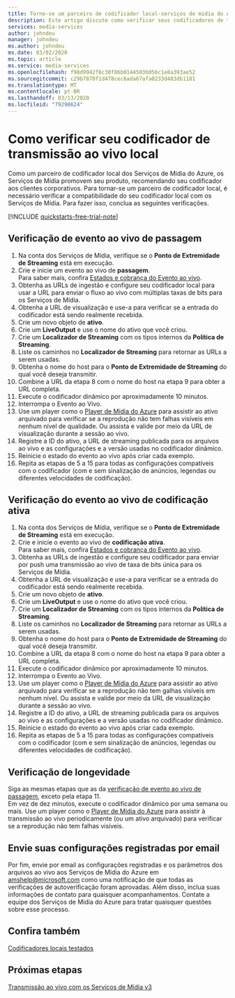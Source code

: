 ```yaml
---
title: Torne-se um parceiro de codificador local-serviços de mídia do Azure
description: Este artigo discute como verificar seus codificadores de transmissão ao vivo local.
services: media-services
author: johndeu
manager: johndeu
ms.author: johndeu
ms.date: 03/02/2020
ms.topic: article
ms.service: media-services
ms.openlocfilehash: f98d9942f8c30f06b0144503b056c1e8a393ae52
ms.sourcegitcommit: c29b7870f1d478cec6ada67afa0233d483db1181
ms.translationtype: MT
ms.contentlocale: pt-BR
ms.lasthandoff: 03/13/2020
ms.locfileid: "79298624"
---
```

# <a name="how-to-verify-your-on-premises-live-streaming-encoder"></a>Como verificar seu codificador de transmissão ao vivo local

Como um parceiro de codificador local dos Serviços de Mídia do Azure, os Serviços de Mídia promovem seu produto, recomendando seu codificador aos clientes corporativos. Para tornar-se um parceiro de codificador local, é necessário verificar a compatibilidade do seu codificador local com os Serviços de Mídia. Para fazer isso, conclua as seguintes verificações.

[!INCLUDE [quickstarts-free-trial-note](../../../includes/quickstarts-free-trial-note.md)]

## <a name="pass-through-live-event-verification"></a>Verificação de evento ao vivo de passagem

1. Na conta dos Serviços de Mídia, verifique se o **Ponto de Extremidade de Streaming** está em execução. 
2. Crie e inicie um evento ao vivo de **passagem**. <br/> Para saber mais, confira [Estados e cobrança do Evento ao vivo](live-event-states-billing.md).
3. Obtenha as URLs de ingestão e configure seu codificador local para usar a URL para enviar o fluxo ao vivo com múltiplas taxas de bits para os Serviços de Mídia.
4. Obtenha a URL de visualização e use-a para verificar se a entrada do codificador está sendo realmente recebida.
5. Crie um novo objeto de **ativo**.
6. Crie um **LiveOutput** e use o nome do ativo que você criou.
7. Crie um **Localizador de Streaming** com os tipos internos da **Política de Streaming**.
8. Liste os caminhos no **Localizador de Streaming** para retornar as URLs a serem usadas.
9. Obtenha o nome do host para o **Ponto de Extremidade de Streaming** do qual você deseja transmitir.
10. Combine a URL da etapa 8 com o nome do host na etapa 9 para obter a URL completa.
11. Execute o codificador dinâmico por aproximadamente 10 minutos.
12. Interrompa o Evento ao Vivo. 
13. Use um player como o [Player de Mídia do Azure](https://aka.ms/azuremediaplayer) para assistir ao ativo arquivado para verificar se a reprodução não tem falhas visíveis em nenhum nível de qualidade. Ou assista e valide por meio da URL de visualização durante a sessão ao vivo.
14. Registre a ID do ativo, a URL de streaming publicada para os arquivos ao vivo e as configurações e a versão usadas no codificador dinâmico.
15. Reinicie o estado do evento ao vivo após criar cada exemplo.
16. Repita as etapas de 5 a 15 para todas as configurações compatíveis com o codificador (com e sem sinalização de anúncios, legendas ou diferentes velocidades de codificação).

## <a name="live-encoding-live-event-verification"></a>Verificação do evento ao vivo de codificação ativa

1. Na conta dos Serviços de Mídia, verifique se o **Ponto de Extremidade de Streaming** está em execução. 
2. Crie e inicie o evento ao vivo de **codificação ativa**. <br/> Para saber mais, confira [Estados e cobrança do Evento ao vivo](live-event-states-billing.md).
3. Obtenha as URLs de ingestão e configure seu codificador para enviar por push uma transmissão ao vivo de taxa de bits única para os Serviços de Mídia.
4. Obtenha a URL de visualização e use-a para verificar se a entrada do codificador está sendo realmente recebida.
5. Crie um novo objeto de **ativo**.
6. Crie um **LiveOutput** e use o nome do ativo que você criou.
7. Crie um **Localizador de Streaming** com os tipos internos da **Política de Streaming**.
8. Liste os caminhos no **Localizador de Streaming** para retornar as URLs a serem usadas.
9. Obtenha o nome do host para o **Ponto de Extremidade de Streaming** do qual você deseja transmitir.
10. Combine a URL da etapa 8 com o nome do host na etapa 9 para obter a URL completa.
11. Execute o codificador dinâmico por aproximadamente 10 minutos.
12. Interrompa o Evento ao Vivo.
13. Use um player como o [Player de Mídia do Azure](https://aka.ms/azuremediaplayer) para assistir ao ativo arquivado para verificar se a reprodução não tem galhas visíveis em nenhum nível. Ou assista e valide por meio da URL de visualização durante a sessão ao vivo.
14. Registre a ID do ativo, a URL de streaming publicada para os arquivos ao vivo e as configurações e a versão usadas no codificador dinâmico.
15. Reinicie o estado do evento ao vivo após criar cada exemplo.
16. Repita as etapas de 5 a 15 para todas as configurações compatíveis com o codificador (com e sem sinalização de anúncios, legendas ou diferentes velocidades de codificação).

## <a name="longevity-verification"></a>Verificação de longevidade

Siga as mesmas etapas que as da [verificação de evento ao vivo de passagem](#pass-through-live-event-verification), exceto pela etapa 11. <br/>Em vez de dez minutos, execute o codificador dinâmico por uma semana ou mais. Use um player como o [Player de Mídia do Azure](https://aka.ms/azuremediaplayer) para assistir à transmissão ao vivo periodicamente (ou um ativo arquivado) para verificar se a reprodução não tem falhas visíveis.

## <a name="email-your-recorded-settings"></a>Envie suas configurações registradas por email

Por fim, envie por email as configurações registradas e os parâmetros dos arquivos ao vivo aos Serviços de Mídia do Azure em amshelp@microsoft.com como uma notificação de que todas as verificações de autoverificação foram aprovadas. Além disso, inclua suas informações de contato para quaisquer acompanhamentos. Contate a equipe dos Serviços de Mídia do Azure para tratar quaisquer questões sobre esse processo.

## <a name="see-also"></a>Confira também

[Codificadores locais testados](recommended-on-premises-live-encoders.md)

## <a name="next-steps"></a>Próximas etapas

[Transmissão ao vivo com os Serviços de Mídia v3](live-streaming-overview.md)
